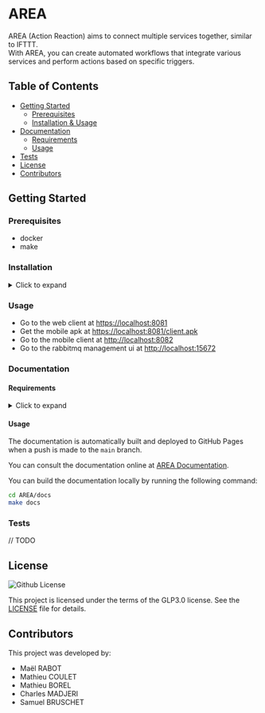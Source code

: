 # AREA

AREA (Action Reaction) aims to connect multiple services together, similar to IFTTT.<br>
With AREA, you can create automated workflows that integrate various services and perform actions based on specific triggers.

## Table of Contents

- [Getting Started](#getting-started)
  - [Prerequisites](#prerequisites)
  - [Installation & Usage](#installation--usage)
- [Documentation](#documentation)
  - [Requirements](#requirements)
  - [Usage](#usage)
- [Tests](#tests)
- [License](#license)
- [Contributors](#contributors)

## Getting Started

### Prerequisites

- docker
- make

### Installation

<details>
<summary>Click to expand</summary>

1. Clone the repo

```sh
git clone git@github.com:ASM-Studios/AREA.git
```

2. Create .env files

- Run the following command to create private env files

```sh
cp .env.example .env
cp server/.env.server.example server/.env.server
cp client_web/.env.local.example .env.local
cp client_mobile/.env.mobile.example .env.mobile
```

- Fill the .env, .env.web and .env.mobile files

4. Run the project

- Run the project in full mode

```sh
make start
```

- Run the project in web mode (only web client and server)

```sh
make start-web
```

- Run the project in mobile mode (only mobile client and server)

```sh
make start-mobile
```

- Run the project in server mode (only server)

```sh
make start-server
```

</details>

### Usage

- Go to the web client at <https://localhost:8081>
- Get the mobile apk at <https://localhost:8081/client.apk>
- Go to the mobile client at <http://localhost:8082>
- Go to the rabbitmq management ui at <http://localhost:15672>

### Documentation

#### Requirements

<details>
<summary>Click to expand</summary>

- Python
- sphinx
- spinx_rtd_theme
- sphinxcontrib-mermaid

sphinx, sphinx_rtd_theme and sphinxcontrib-mermaid can be installed using pip

</details>

#### Usage

The documentation is automatically built and deployed to GitHub Pages when a push is made to the `main` branch.

You can consult the documentation online at [AREA Documentation](https://asm-studios.github.io/AREA/).

You can build the documentation locally by running the following command:

```sh
cd AREA/docs
make docs
```

### Tests

// TODO

## License

![Github License](https://img.shields.io/badge/license-GLP3.0-yellowgreen.svg)

This project is licensed under the terms of the GLP3.0 license. See the [LICENSE](LICENSE) file for details.

## Contributors

This project was developed by:

- Maël RABOT
- Mathieu COULET
- Mathieu BOREL
- Charles MADJERI
- Samuel BRUSCHET
